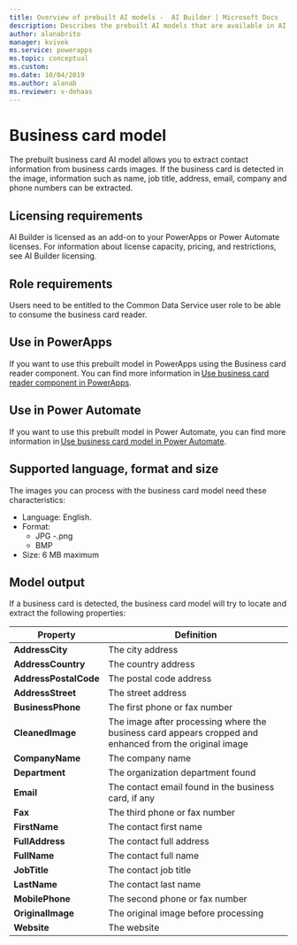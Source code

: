 ```yaml
---
title: Overview of prebuilt AI models -  AI Builder | Microsoft Docs
description: Describes the prebuilt AI models that are available in AI Builder.
author: alanabrito
manager: kvivek
ms.service: powerapps
ms.topic: conceptual
ms.custom: 
ms.date: 10/04/2019
ms.author: alanab
ms.reviewer: v-dehaas
---
```


# Business card model

The prebuilt business card AI model allows you to extract contact information from business cards images. If the business card is detected in the image, information such as name, job title, address, email, company and phone numbers can be extracted.

## Licensing requirements
AI Builder is licensed as an add-on to your PowerApps or Power Automate licenses. For information about license capacity, pricing, and restrictions, see AI Builder licensing.

## Role requirements
Users need to be entitled to the Common Data Service user role to be able to consume the business card reader.

## Use in PowerApps

If you want to use this prebuilt model in PowerApps using the Business card reader component. You can find more information in [Use business card reader component in PowerApps](business-card-reader-component-in-powerapps.md).

## Use in Power Automate

If you want to use this prebuilt model in Power Automate, you can find more information in [Use business card model in Power Automate](flow-business-card-reader.md).
 
## Supported language, format and size

The images you can process with the business card model need these characteristics:

- Language: English.  
- Format: 
    - JPG 
    -.png 
    - BMP 
- Size: 6 MB maximum 
 
## Model output 
If a business card is detected, the business card model will try to locate and extract the following properties:

|Property |Definition  |
|---------|---------|
| **AddressCity**| The city address|
| **AddressCountry**| The country address|
| **AddressPostalCode**| The postal code address|
| **AddressStreet**| The street address|
| **BusinessPhone**| The first phone or fax number|
| **CleanedImage**| The image after processing where the business card appears cropped and enhanced from the original image|
| **CompanyName**| The company name|
| **Department**| The organization department found|
| **Email**| The contact email found in the business card, if any|
| **Fax**| The third phone or fax number|
| **FirstName**| The contact first name|
| **FullAddress**| The contact full address|
| **FullName**| The contact full name|
| **JobTitle**| The contact job title|
| **LastName**| The contact last name|
| **MobilePhone**| The second phone or fax number|
| **OriginalImage**| The original image before processing|
| **Website**| The website|
